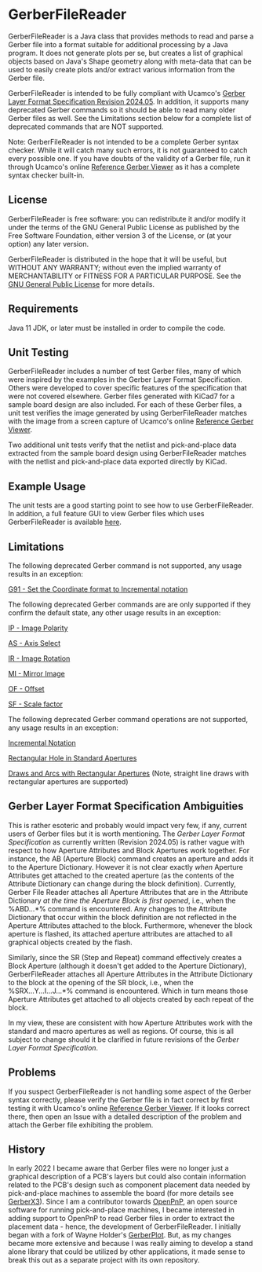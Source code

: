 # GerberFileReader

GerberFileReader is a Java class that provides methods to read and parse a Gerber file into a format suitable for additional processing by a Java program. It does not generate plots per se, but creates a list of graphical objects based on Java's Shape geometry along with meta-data that can be used to easily create plots and/or extract various information from the Gerber file.

GerberFileReader is intended to be fully compliant with Ucamco's [Gerber Layer Format Specification Revision 2024.05](https://www.ucamco.com/files/downloads/file_en/456/gerber-layer-format-specification-revision-2022-02_en.pdf?ac97011bf6bce9aaf0b1aac43d84b05f). In addition, it supports many deprecated Gerber commands so it should be able to read many older Gerber files as well. See the Limitations section below for a complete list of deprecated commands that are NOT supported.

Note: GerberFileReader is not intended to be a complete Gerber syntax checker. While it will catch many such errors, it is not guaranteed to catch every possible one. If you have doubts of the validity of a Gerber file, run it through Ucamco's online [Reference Gerber Viewer](https://gerber-viewer.ucamco.com/) as it has a complete syntax checker built-in.

## License
GerberFileReader is free software: you can redistribute it and/or modify it under the terms of the GNU General Public License as published by the Free Software Foundation, either version 3 of the License, or (at your option) any later version.

GerberFileReader is distributed in the hope that it will be useful, but WITHOUT ANY WARRANTY; without even the implied warranty of MERCHANTABILITY or FITNESS FOR A PARTICULAR PURPOSE. See the [GNU General Public License](LICENSE.md) for more details.

## Requirements
Java 11 JDK, or later must be installed in order to compile the code.

## Unit Testing
GerberFileReader includes a number of test Gerber files, many of which were inspired by the examples in the Gerber Layer Format Specification. Others were developed to cover specific features of the specification that were not covered elsewhere. Gerber files generated with KiCad7 for a sample board design are also included. For each of these Gerber files, a unit test verifies the image generated by using GerberFileReader matches with the image from a screen capture of Ucamco's online [Reference Gerber Viewer](https://gerber-viewer.ucamco.com/).

Two additional unit tests verify that the netlist and pick-and-place data extracted from the sample board design using GerberFileReader matches with the netlist and pick-and-place data exported directly by KiCad. 

## Example Usage
The unit tests are a good starting point to see how to use GerberFileReader. In addition, a full feature GUI to view Gerber files which uses GerberFileReader is available [here](https://github.com/tonyluken/GerberViewer).

## Limitations
The following deprecated Gerber command is not supported, any usage results in an exception:

[G91 - Set the Coordinate format to Incremental notation](https://www.ucamco.com/files/downloads/file_en/456/gerber-layer-format-specification-revision-2022-02_en.pdf?ac97011bf6bce9aaf0b1aac43d84b05f#page=174)


The following deprecated Gerber commands are are only supported if they confirm the default state, any other usage results in an exception:

[IP - Image Polarity](https://www.ucamco.com/files/downloads/file_en/456/gerber-layer-format-specification-revision-2022-02_en.pdf?ac97011bf6bce9aaf0b1aac43d84b05f#page=178)

[AS - Axis Select](https://www.ucamco.com/files/downloads/file_en/456/gerber-layer-format-specification-revision-2022-02_en.pdf?ac97011bf6bce9aaf0b1aac43d84b05f#page=176)

[IR - Image Rotation](https://www.ucamco.com/files/downloads/file_en/456/gerber-layer-format-specification-revision-2022-02_en.pdf?ac97011bf6bce9aaf0b1aac43d84b05f#page=179)

[MI - Mirror Image](https://www.ucamco.com/files/downloads/file_en/456/gerber-layer-format-specification-revision-2022-02_en.pdf?ac97011bf6bce9aaf0b1aac43d84b05f#page=181)

[OF - Offset](https://www.ucamco.com/files/downloads/file_en/456/gerber-layer-format-specification-revision-2022-02_en.pdf?ac97011bf6bce9aaf0b1aac43d84b05f#page=182)

[SF - Scale factor](https://www.ucamco.com/files/downloads/file_en/456/gerber-layer-format-specification-revision-2022-02_en.pdf?ac97011bf6bce9aaf0b1aac43d84b05f#page=183)


The following deprecated Gerber command operations are not supported, any usage results in an exception:

[Incremental Notation](https://www.ucamco.com/files/downloads/file_en/456/gerber-layer-format-specification-revision-2022-02_en.pdf?ac97011bf6bce9aaf0b1aac43d84b05f#page=188)

[Rectangular Hole in Standard Apertures](https://www.ucamco.com/files/downloads/file_en/456/gerber-layer-format-specification-revision-2022-02_en.pdf?ac97011bf6bce9aaf0b1aac43d84b05f#page=189)

[Draws and Arcs with Rectangular Apertures](https://www.ucamco.com/files/downloads/file_en/456/gerber-layer-format-specification-revision-2022-02_en.pdf?ac97011bf6bce9aaf0b1aac43d84b05f#page=190) (Note, straight line draws with rectangular apertures are supported)

## Gerber Layer Format Specification Ambiguities
This is rather esoteric and probably would impact very few, if any, current users of Gerber files but it is worth mentioning. The *Gerber Layer Format Specification* as currently written (Revision 2024.05) is rather vague with respect to how Aperture Attributes and Block Apertures work together. For instance, the AB (Aperture Block) command creates an aperture and adds it to the Aperture Dictionary. However it is not clear exactly *when* Aperture Attributes get attached to the created aperture (as the contents of the Attribute Dictionary can change during the block definition). Currently, Gerber File Reader attaches all Aperture Attributes that are in the Attribute Dictionary *at the time the Aperture Block is first opened*, i.e., when the %ABD...*% command is encountered. Any changes to the Attribute Dictionary that occur within the block definition are not reflected in the Aperture Attributes attached to the block. Furthermore, whenever the block aperture is flashed, its attached aperture attributes are attached to all graphical objects created by the flash. 

Similarly, since the SR (Step and Repeat) command effectively creates a Block Aperture (although it doesn't get added to the Aperture Dictionary), GerberFileReader attaches all Aperture Attributes in the Attribute Dictionary to the block at the opening of the SR block, i.e., when the %SRX...Y...I...J...*% command is encountered. Which in turn means those Aperture Attributes get attached to all objects created by each repeat of the block.

In my view, these are consistent with how Aperture Attributes work with the standard and macro apertures as well as regions. Of course, this is all subject to change should it be clarified in future revisions of the *Gerber Layer Format Specification*.

## Problems
If you suspect GerberFileReader is not handling some aspect of the Gerber syntax correctly, please verify the Gerber file is in fact correct by first testing it with Ucamco's online [Reference Gerber Viewer](https://gerber-viewer.ucamco.com/). If it looks correct there, then open an Issue with a detailed description of the problem and attach the Gerber file exhibiting the problem.

## History
In early 2022 I became aware that Gerber files were no longer just a graphical description of a PCB's layers but could also contain information related to the PCB's design such as component placement data needed by pick-and-place machines to assemble the board (for more details see [GerberX3](https://www.ucamco.com/en/gerber/gerber-x3)). Since I am a contributor towards [OpenPnP](https://github.com/openpnp/openpnp), an open source software for running pick-and-place machines, I became interested in adding support to OpenPnP to read Gerber files in order to extract the placement data - hence, the development of GerberFileReader. I initially began with a fork of Wayne Holder's [GerberPlot](https://github.com/wholder/GerberPlot). But, as my changes became more extensive and because I was really aiming to develop a stand alone library that could be utilized by other applications, it made sense to break this out as a separate project with its own repository.
 